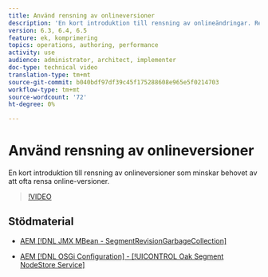 ```yaml
---
title: Använd rensning av onlineversioner
description: 'En kort introduktion till rensning av onlineändringar. Rensa online-versioner minskar behovet av att ofta rensa offlinerevision. '
version: 6.3, 6.4, 6.5
feature: ek, komprimering
topics: operations, authoring, performance
activity: use
audience: administrator, architect, implementer
doc-type: technical video
translation-type: tm+mt
source-git-commit: b040bdf97df39c45f175288608e965e5f0214703
workflow-type: tm+mt
source-wordcount: '72'
ht-degree: 0%

---
```



# Använd rensning av onlineversioner

En kort introduktion till rensning av onlineversioner som minskar behovet av att ofta rensa online-versioner.

>[!VIDEO](https://video.tv.adobe.com/v/17004/?quality=12&learn=on)

## Stödmaterial

* [AEM [!DNL JMX MBean - SegmentRevisionGarbageCollection]](http://localhost:4502/system/console/jmx/org.apache.jackrabbit.oak%3Aname%3DSegment+node+store+revision+garbage+collection%2Ctype%3DSegmentRevisionGarbageCollection)

* [AEM [!DNL OSGi Configuration] -  [!UICONTROL Oak Segment NodeStore Service]](http://localhost:4502/system/console/configMgr/org.apache.jackrabbit.oak.segment.SegmentNodeStoreService)

